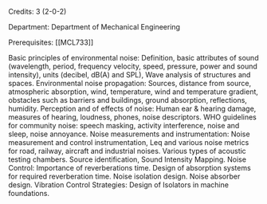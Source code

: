 Credits: 3 (2-0-2)

Department: Department of Mechanical Engineering

Prerequisites: [[MCL733]]

Basic principles of environmental noise: Definition, basic attributes of sound (wavelength, period, frequency velocity, speed, pressure, power and sound intensity), units (decibel, dB(A) and SPL), Wave analysis of structures and spaces. Environmental noise propagation: Sources, distance from source, atmospheric absorption, wind, temperature, wind and temperature gradient, obstacles such as barriers and buildings, ground absorption, reflections, humidity. Perception and of effects of noise: Human ear & hearing damage, measures of hearing, loudness, phones, noise descriptors. WHO guidelines for community noise: speech masking, activity interference, noise and sleep, noise annoyance. Noise measurements and instrumentation: Noise measurement and control instrumentation, Leq and various noise metrics for road, railway, aircraft and industrial noises. Various types of acoustic testing chambers. Source identification, Sound Intensity Mapping. Noise Control: Importance of reverberations time. Design of absorption systems for required reverberation time. Noise isolation design. Noise absorber design. Vibration Control Strategies: Design of Isolators in machine foundations.